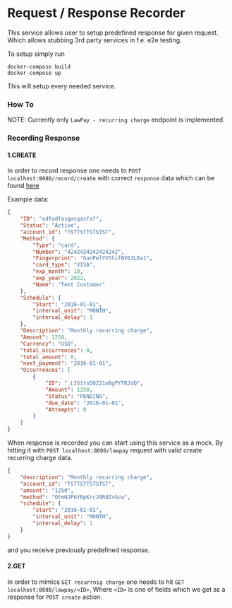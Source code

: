 # Request / Response Recorder

This service allows user to setup predefined response for given request. Which allows stubbing 3rd party services in f.e. e2e testing.

To setup simply run 
```
docker-compose build
docker-compose up
```
This will setup every needed service.

### How To

NOTE: Currently only `LawPay - recurring charge` endpoint is implemented. 

### Recording Response

#### 1.CREATE
In order to record response one needs to `POST localhost:8080/record/create` with correct `response` data which can be found [here](https://developers.affinipay.com/reference/api.html#RecurringCharges)

Example data:
```json
{
    "ID": "adfadfasgasgasfaf",
    "Status": "Active",
    "account_id": "TSTTSTTSTSTST",
    "Method": {
        "Type": "card",
        "Number": "4242424242424242",
        "Fingerprint": "GunPelYVthifNV63LEw1",
        "card_type": "VISA",
        "exp_month": 10,
        "exp_year": 2022,
        "Name": "Test Customer"
    },
    "Schedule": {
        "Start": "2016-01-01",
        "interval_unit": "MONTH",
        "interval_delay": 1
    },
    "Description": "Monthly recurring charge",
    "Amount": 1250,
    "Currency": "USD",
    "total_occurrences": 0,
    "total_amount": 0,
    "next_payment": "2016-01-01",
    "Occurrences": [
        {
            "ID": "_LIG1tsDQZ21oBgPYTRJdQ",
            "Amount": 1250,
            "Status": "PENDING",
            "due_date": "2016-01-01",
            "Attempts": 0
        }
    ]
}
```

When response is recorded you can start using this service as a mock. By hitting it with `POST localhost:8080/lawpay` request with valid create recurring charge data.
```json
{
	"description": "Monthly recurring charge",
	"account_id": "TSTTSTTSTSTST",
	"amount": "1250",
	"method": "OtmNJP6YRpKrcJ0RdZxGcw",
	"schedule": {
		"start": "2016-01-01",
		"interval_unit": "MONTH",
		"interval_delay": 1
	}
}
```

and you receive previously predefined response.

#### 2.GET

In order to mimics `GET recurrnig charge` one needs to hit `GET localhost:8080/lawpay/<ID>`, Where `<ID>` is one of fields which we get as a response for `POST create` action. 